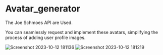 # Avatar_generator
The Joe Schmoes API are Used.

You can seamlessly request and implement these avatars, simplifying the process of adding user profile images.

![Screenshot 2023-10-12 181136](https://github.com/adeshdatir99ad/Avatar_generator/assets/63045592/77776929-4203-456a-b673-3ca329977c1e)
![Screenshot 2023-10-12 181219](https://github.com/adeshdatir99ad/Avatar_generator/assets/63045592/dca0418e-06a1-4f5c-8142-2a703b9b4303)
